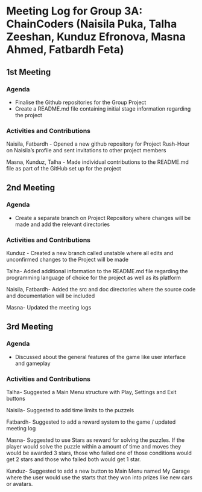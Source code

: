 # Meeting Log for Group 3A: ChainCoders (Naisila Puka, Talha Zeeshan, Kunduz Efronova, Masna Ahmed, Fatbardh Feta)  

## 1st Meeting

### Agenda

- Finalise the Github repositories for the Group Project
- Create a README.md file containing initial stage information regarding the project

### Activities and Contributions

Naisila, Fatbardh - Opened a new github repository for Project Rush-Hour on Naisila’s profile and sent invitations to other project members

Masna, Kunduz, Talha - Made individual contributions to the README.md file as part of the GitHub set up for the project 

## 2nd Meeting

### Agenda

- Create a separate branch on Project Repository where changes will be made and add the relevant directories 

### Activities and Contributions

Kunduz - Created a new branch called unstable where all edits and unconfirmed changes to the Project will be made

Talha- Added additional information to the README.md file regarding the programming language of choice for the project as well as its platform

Naisila, Fatbardh- Added the src and doc directories where the source code and documentation will be included

Masna- Updated the meeting logs

## 3rd Meeting

### Agenda

-  Discussed about the general features of the game like user interface and gameplay

### Activities and Contributions

Talha- Suggested a Main Menu structure with Play, Settings and Exit buttons 

Naisila- Suggested to add time limits to the puzzels

Fatbardh- Suggested to add a reward system to the game / updated meeting log

Masna- Suggested to use Stars as reward for solving the puzzles. If the player would solve the puzzle within a amount of time and moves
they would be awarded 3 stars, those who failed one of those conditions would get 2 stars and those who failed both would get 1 star.

Kunduz- Suggested to add a new button to Main Menu named My Garage where the user would use the starts that they won into prizes like new cars or avatars.
